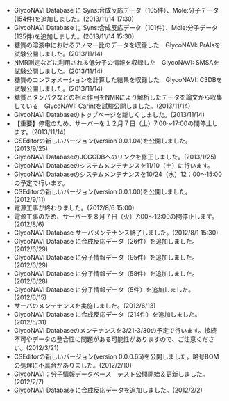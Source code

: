 - GlycoNAVI Database に Syns:合成反応データ（105件）、Mole:分子データ(154件)を追加しました。(2013/11/14 17:30)
- GlycoNAVI Database に Syns:合成反応データ（101件）、Mole:分子データ(135件)を追加しました。(2013/11/14 15:30)
- 糖質の溶液中におけるアノマー比のデータを収録した　GlycoNAVI: PrAIsを試験公開しました。(2013/11/14)
- NMR測定などに利用される低分子の情報を収録した　GlycoNAVI: SMSAを試験公開しました。(2013/11/14)
- 糖質のコンフォメーションを計算した結果を収録した　GlycoNAVI: C3DBを試験公開しました。(2013/11/14)
- 糖質とタンパクなどの相互作用をNMRにより解析したデータを論文から収集している　GlycoNAVI: Carintを試験公開しました。(2013/11/14)
- GlycoNAVI Databaseのトップページを新しくしました。(2013/11/14)
- 【重要】停電のため、サーバーを１２月７日（土）7:00～17:00の間停止します。(2013/11/14)
- CSEditorの新しいバージョン(version 0.0.1.04)を公開しました。(2013/9/25)
- GlycoNAVI DatabaseのJCGGDBへのリンクを修正しました。(2013/1/25)
- GlycoNAVI Databaseのシステムメンテナンスを11/10（土）に行います。
- GlycoNAVI Databaseのシステムメンテナンスを10/24（水）12：00～15:00の予定で行います。
- CSEditorの新しいバージョン(version 0.0.1.00)を公開しました。(2012/9/11)
- 電源工事が終わりました。(2012/8/6 15:00)
- 電源工事のため、サーバーを８月７日（火）7:00～12:00の間停止します。(2012/8/6)
- GlycoNAVI Database サーバメンテナンス終了しました。(2012/8/1 15:30)
- GlycoNAVI Database に合成反応データ（26件）を追加しました。(2012/6/29)
- GlycoNAVI Database に分子情報データ（95件）を追加しました。(2012/6/29)
- GlycoNAVI Database に分子情報データ（58件）を追加しました。(2012/6/28)
- GlycoNAVI Database に分子情報データ（5件）を追加しました。(2012/6/15)
- サーバのメンテナンスを実施しました。(2012/6/13)
- GlycoNAVI Database に合成反応データ（214件）を追加しました。(2012/5/31)
- GlycoNAVI Databaseのメンテナンスを3/21-3/30の予定で行います。接続不可やデータの整合性に問題がある可能性がありますので、ご注意ください。(2012/3/21)
- CSEditorの新しいバージョン(version 0.0.0.65)を公開しました。略号BOMの処理に不具合がありました。(2012/2/10)
- GlycoNAVI：分子情報データベース　テスト公開開始＆更新しました。(2012/2/7)
- GlycoNAVI Database に合成反応データを追加しました。(2012/2/2)
